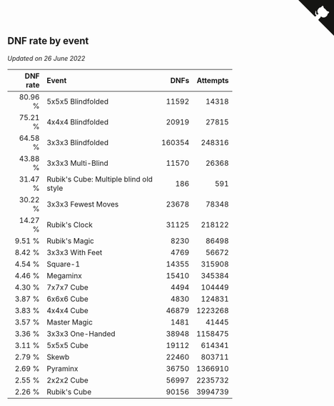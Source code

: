 ## DNF rate by event

*Updated on 26 June 2022*

| DNF rate | Event | DNFs | Attempts |
| ---: | :--- | ---: | ---: |
| 80.96 % | 5x5x5 Blindfolded | 11592 | 14318 |
| 75.21 % | 4x4x4 Blindfolded | 20919 | 27815 |
| 64.58 % | 3x3x3 Blindfolded | 160354 | 248316 |
| 43.88 % | 3x3x3 Multi-Blind | 11570 | 26368 |
| 31.47 % | Rubik's Cube: Multiple blind old style | 186 | 591 |
| 30.22 % | 3x3x3 Fewest Moves | 23678 | 78348 |
| 14.27 % | Rubik's Clock | 31125 | 218122 |
| 9.51 % | Rubik's Magic | 8230 | 86498 |
| 8.42 % | 3x3x3 With Feet | 4769 | 56672 |
| 4.54 % | Square-1 | 14355 | 315908 |
| 4.46 % | Megaminx | 15410 | 345384 |
| 4.30 % | 7x7x7 Cube | 4494 | 104449 |
| 3.87 % | 6x6x6 Cube | 4830 | 124831 |
| 3.83 % | 4x4x4 Cube | 46879 | 1223268 |
| 3.57 % | Master Magic | 1481 | 41445 |
| 3.36 % | 3x3x3 One-Handed | 38948 | 1158475 |
| 3.11 % | 5x5x5 Cube | 19112 | 614341 |
| 2.79 % | Skewb | 22460 | 803711 |
| 2.69 % | Pyraminx | 36750 | 1366910 |
| 2.55 % | 2x2x2 Cube | 56997 | 2235732 |
| 2.26 % | Rubik's Cube | 90156 | 3994739 |


<a href="https://github.com/JustinTimeCuber/wca_statistics" class="github-corner" aria-label="View source on Github"><svg width="80" height="80" viewBox="0 0 250 250" style="fill:#151513; color:#fff; position: absolute; top: 0; border: 0; right: 0;" aria-hidden="true"><path d="M0,0 L115,115 L130,115 L142,142 L250,250 L250,0 Z"></path><path d="M128.3,109.0 C113.8,99.7 119.0,89.6 119.0,89.6 C122.0,82.7 120.5,78.6 120.5,78.6 C119.2,72.0 123.4,76.3 123.4,76.3 C127.3,80.9 125.5,87.3 125.5,87.3 C122.9,97.6 130.6,101.9 134.4,103.2" fill="currentColor" style="transform-origin: 130px 106px;" class="octo-arm"></path><path d="M115.0,115.0 C114.9,115.1 118.7,116.5 119.8,115.4 L133.7,101.6 C136.9,99.2 139.9,98.4 142.2,98.6 C133.8,88.0 127.5,74.4 143.8,58.0 C148.5,53.4 154.0,51.2 159.7,51.0 C160.3,49.4 163.2,43.6 171.4,40.1 C171.4,40.1 176.1,42.5 178.8,56.2 C183.1,58.6 187.2,61.8 190.9,65.4 C194.5,69.0 197.7,73.2 200.1,77.6 C213.8,80.2 216.3,84.9 216.3,84.9 C212.7,93.1 206.9,96.0 205.4,96.6 C205.1,102.4 203.0,107.8 198.3,112.5 C181.9,128.9 168.3,122.5 157.7,114.1 C157.9,116.9 156.7,120.9 152.7,124.9 L141.0,136.5 C139.8,137.7 141.6,141.9 141.8,141.8 Z" fill="currentColor" class="octo-body"></path></svg></a><style>.github-corner:hover .octo-arm{animation:octocat-wave 560ms ease-in-out}@keyframes octocat-wave{0%,100%{transform:rotate(0)}20%,60%{transform:rotate(-25deg)}40%,80%{transform:rotate(10deg)}}@media (max-width:500px){.github-corner:hover .octo-arm{animation:none}.github-corner .octo-arm{animation:octocat-wave 560ms ease-in-out}}</style>
